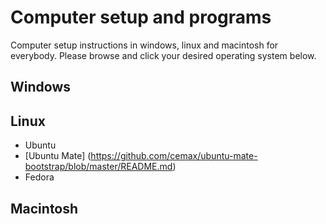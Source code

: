 # Computer setup and programs
Computer setup instructions in windows, linux and macintosh for everybody.
Please browse and click your desired operating system below.

## Windows

## Linux
- Ubuntu
- [Ubuntu Mate] (https://github.com/cemax/ubuntu-mate-bootstrap/blob/master/README.md)
- Fedora

## Macintosh
